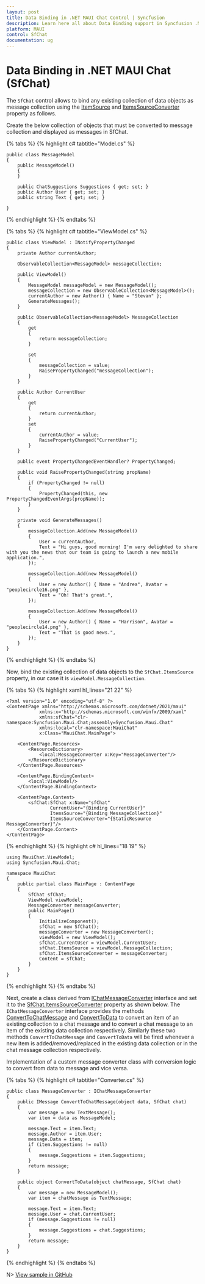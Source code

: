 ```yaml
---
layout: post
title: Data Binding in .NET MAUI Chat Control | Syncfusion
description: Learn here all about Data Binding support in Syncfusion .NET MAUI Chat (SfChat) control, its elements, and more.
platform: MAUI
control: SfChat
documentation: ug
---
```


# Data Binding in .NET MAUI Chat (SfChat)

The `SfChat` control allows to bind any existing collection of data objects as message collection using the [ItemSource](https://help.syncfusion.com/cr/maui/Syncfusion.Maui.Chat.SfChat.html#Syncfusion_Maui_Chat_SfChat_ItemsSource) and [ItemsSourceConverter](https://help.syncfusion.com/cr/maui/Syncfusion.Maui.Chat.SfChat.html#Syncfusion_Maui_Chat_SfChat_ItemsSourceConverter) property as follows.

Create the below collection of objects that must be converted to message collection and displayed as messages in SfChat.

{% tabs %}
{% highlight c# tabtitle="Model.cs" %}

    public class MessageModel
    {
        public MessageModel()
        {
        }

        public ChatSuggestions Suggestions { get; set; }
        public Author User { get; set; }
        public string Text { get; set; }

    }
{% endhighlight %}
{% endtabs %}

{% tabs %}
{% highlight c# tabtitle="ViewModel.cs" %}

    public class ViewModel : INotifyPropertyChanged
    {
        private Author currentAuthor;

        ObservableCollection<MessageModel> messageCollection;

        public ViewModel()
        {
            MessageModel messageModel = new MessageModel();
            messageCollection = new ObservableCollection<MessageModel>();
            currentAuthor = new Author() { Name = "Stevan" };
            GenerateMessages();
        }

        public ObservableCollection<MessageModel> MessageCollection
        {
            get
            {
                return messageCollection;
            }

            set
            {
                messageCollection = value;
                RaisePropertyChanged("messageCollection");
            }
        }

        public Author CurrentUser
        {
            get
            {
                return currentAuthor;
            }
            set
            {
                currentAuthor = value;
                RaisePropertyChanged("CurrentUser");
            }
        }

        public event PropertyChangedEventHandler? PropertyChanged;

        public void RaisePropertyChanged(string propName)
        {
            if (PropertyChanged != null)
            {
                PropertyChanged(this, new PropertyChangedEventArgs(propName));
            }
        }

        private void GenerateMessages()
        {
            messageCollection.Add(new MessageModel()
            {
                User = currentAuthor,
                Text = "Hi guys, good morning! I'm very delighted to share with you the news that our team is going to launch a new mobile application.",
            });

            messageCollection.Add(new MessageModel()
            {
                User = new Author() { Name = "Andrea", Avatar = "peoplecircle16.png" },
                Text = "Oh! That's great.",
            });

            messageCollection.Add(new MessageModel()
            {
                User = new Author() { Name = "Harrison", Avatar = "peoplecircle14.png" },
                Text = "That is good news.",
            });
        }
    }
{% endhighlight %}
{% endtabs %}

Now, bind the existing collection of data objects to the `SfChat.ItemsSource` property, in our case it is `viewModel.MessageCollection`. 

{% tabs %}
{% highlight xaml hl_lines="21 22" %}
    
    <?xml version="1.0" encoding="utf-8" ?>
    <ContentPage xmlns="http://schemas.microsoft.com/dotnet/2021/maui"
                xmlns:x="http://schemas.microsoft.com/winfx/2009/xaml"
                xmlns:sfChat="clr-namespace:Syncfusion.Maui.Chat;assembly=Syncfusion.Maui.Chat"
                xmlns:local="clr-namespace:MauiChat"
                x:Class="MauiChat.MainPage">

        <ContentPage.Resources>
            <ResourceDictionary>
                <local:MessageConverter x:Key="MessageConverter"/>
            </ResourceDictionary>
        </ContentPage.Resources>

        <ContentPage.BindingContext>
            <local:ViewModel/>
        </ContentPage.BindingContext>

        <ContentPage.Content>
            <sfChat:SfChat x:Name="sfChat"
                    CurrentUser="{Binding CurrentUser}"
                    ItemsSource="{Binding MessageCollection}"
                    ItemsSourceConverter="{StaticResource MessageConverter}"/>
        </ContentPage.Content>
    </ContentPage>

{% endhighlight %}
{% highlight c# hl_lines="18 19" %}
    
    using MauiChat.ViewModel;
    using Syncfusion.Maui.Chat;

    namespace MauiChat
    {
        public partial class MainPage : ContentPage
        {
            SfChat sfChat;
            ViewModel viewModel;
            MessageConverter messageConverter;
            public MainPage()
            {
                InitializeComponent();
                sfChat = new SfChat();
                messageConverter = new MessageConverter();
                viewModel = new ViewModel();
                sfChat.CurrentUser = viewModel.CurrentUser;
                sfChat.ItemsSource = viewModel.MessageCollection;
                sfChat.ItemsSourceConverter = messageConverter;
                Content = sfChat;
            }       
        }
    }
{% endhighlight %}
{% endtabs %}

Next, create a class derived from [IChatMessageConverter](https://help.syncfusion.com/cr/maui/Syncfusion.Maui.Chat.IChatMessageConverter.html) interface and set it to the [SfChat.ItemsSourceConverter](https://help.syncfusion.com/cr/maui/Syncfusion.Maui.Chat.SfChat.html#Syncfusion_Maui_Chat_SfChat_ItemsSourceConverter) property as shown below. The `IChatMessageConverter` interface provides the methods [ConvertToChatMessage](https://help.syncfusion.com/cr/maui/Syncfusion.Maui.Chat.IChatMessageConverter.html#Syncfusion_Maui_Chat_IChatMessageConverter_ConvertToChatMessage_System_Object_Syncfusion_Maui_Chat_SfChat_) and [ConvertToData](https://help.syncfusion.com/cr/maui/Syncfusion.Maui.Chat.IChatMessageConverter.html#Syncfusion_Maui_Chat_IChatMessageConverter_ConvertToData_System_Object_Syncfusion_Maui_Chat_SfChat_) to convert an item of an existing collection to a chat message and to convert a chat message to an item of the existing data collection respectively. Similarly these two methods `ConvertToChatMessage` and `ConvertToData` will be fired whenever a new item is added/removed/replaced in the existing data collection or in the chat message collection respectively.

Implementation of a custom message converter class with conversion logic to convert from data to message and vice versa.

{% tabs %}
{% highlight c# tabtitle="Converter.cs" %}

    public class MessageConverter : IChatMessageConverter
    {
        public IMessage ConvertToChatMessage(object data, SfChat chat)
        {
            var message = new TextMessage();
            var item = data as MessageModel;

            message.Text = item.Text;
            message.Author = item.User;
            message.Data = item;
            if (item.Suggestions != null)
            {
                message.Suggestions = item.Suggestions;
            }
            return message;
        }

        public object ConvertToData(object chatMessage, SfChat chat)
        {
            var message = new MessageModel();
            var item = chatMessage as TextMessage;

            message.Text = item.Text;
            message.User = chat.CurrentUser;
            if (message.Suggestions != null)
            {
                message.Suggestions = chat.Suggestions;
            }
            return message;
        }
    }
{% endhighlight %}
{% endtabs %}

N> [View sample in GitHub](https://github.com/SyncfusionExamples/convert-data-objects-to-messages-in-mvvm-in-.net-maui-chat)
